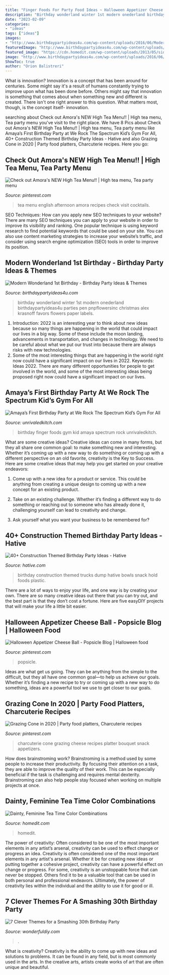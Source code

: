 ```yaml
---
title: "Finger Foods For Party Food Ideas ~ Halloween Appetizer Cheese Ball"
description: "Birthday wonderland winter 1st modern onederland birthdaypartyideas4u parties pen pnpflowersinc christmas alex krasnoff favors flowers paper labels"
date: "2023-02-09"
categories:
- "ideas"
tags: ["ideas"]
images:
- "http://www.birthdaypartyideas4u.com/wp-content/uploads/2016/06/Modern-Wonderland-1st-Birthday-Labels.jpg"
featuredImage: "http://www.birthdaypartyideas4u.com/wp-content/uploads/2016/06/Modern-Wonderland-1st-Birthday-Labels.jpg"
featured_image: "https://cdn.homedit.com/wp-content/uploads/2013/05/side-shot-tea-party-table.jpg"
image: "http://www.birthdaypartyideas4u.com/wp-content/uploads/2016/06/Modern-Wonderland-1st-Birthday-Labels.jpg"
ShowToc: true
author: "Orion Balistreri"
---
```



What is innovation?
Innovation is a concept that has been around for centuries. Some might say it's a result of humans constantly trying to improve upon what has been done before. Others might say that innovation is something that comes about when something new and different is created. There isn't one right answer to this question. What matters most, though, is the concept itself- innovation.

	

		
searching about Check out Amora&#039;s NEW High Tea Menu!! | High tea menu, Tea party menu you've visit to the right place. We have 8 Pics about Check out Amora&#039;s NEW High Tea Menu!! | High tea menu, Tea party menu like Amaya’s First Birthday Party at We Rock The Spectrum Kid’s Gym For All, 40+ Construction Themed Birthday Party Ideas - Hative and also Grazing Cone in 2020 | Party food platters, Charcuterie recipes. Here you go:
		
    
## Check Out Amora&#039;s NEW High Tea Menu!! | High Tea Menu, Tea Party Menu

<img loading=lazy src="https://i.pinimg.com/736x/72/ad/04/72ad044fac18e6f98e4576db84748608--amish-recipes-tea-recipes.jpg" onerror="this.onerror=null;this.src='https://tse2.mm.bing.net/th?id=OIP.lzl-H52FBfE-arqld3-f3AHaKd&amp;pid=15.1';" alt="Check out Amora&#039;s NEW High Tea Menu!! | High tea menu, Tea party menu">

_Source: pinterest.com_

>tea menu english afternoon amora recipes check visit cocktails. 

	

SEO Techniques: How can you apply new SEO techniques to your website?
There are many SEO techniques you can apply to your website in order to improve its visibility and ranking. One popular technique is using keyword research to find potential keywords that could be used on your site. You can also use content marketing strategies to increase your website’s traffic, and consider using search engine optimization (SEO) tools in order to improve its position.

    
## Modern Wonderland 1st Birthday - Birthday Party Ideas &amp; Themes

<img loading=lazy src="http://www.birthdaypartyideas4u.com/wp-content/uploads/2016/06/Modern-Wonderland-1st-Birthday-Labels.jpg" onerror="this.onerror=null;this.src='https://tse4.mm.bing.net/th?id=OIP.w83QATne0ExUALcuststAgHaLE&amp;pid=15.1';" alt="Modern Wonderland 1st Birthday - Birthday Party Ideas &amp; Themes">

_Source: birthdaypartyideas4u.com_

>birthday wonderland winter 1st modern onederland birthdaypartyideas4u parties pen pnpflowersinc christmas alex krasnoff favors flowers paper labels. 

	

1) Introduction: 2022 is an interesting year to think about new ideas because so many things are happening in the world that could impact our lives in a big way. Some of these include the moon landing, advancements in transportation, and changes in technology. We need to be careful about what we put our trust into because there are always risks with new technologies.
2) Some of the most interesting things that are happening in the world right now could have a significant impact on our lives in 2022. Keywords: Ideas 2022. There are many different opportunities for people to get involved in the world, and some of the most interesting ideas being proposed right now could have a significant impact on our lives.

    
## Amaya’s First Birthday Party At We Rock The Spectrum Kid’s Gym For All

<img loading=lazy src="https://www.unrivaledkitch.com/wp-content/uploads/2014/09/003-1024x768.jpg" onerror="this.onerror=null;this.src='https://tse2.mm.bing.net/th?id=OIP.uHn-KVmhaKcUO_lVsGE6hAHaFj&amp;pid=15.1';" alt="Amaya’s First Birthday Party at We Rock The Spectrum Kid’s Gym For All">

_Source: unrivaledkitch.com_

>birthday finger foods gym kid amaya spectrum rock unrivaledkitch. 

	

What are some creative ideas?
Creative ideas can come in many forms, but they all share one common goal: to make something new and interesting. Whether it’s coming up with a new way to do something or coming up with a different perspective on an old favorite, creativity is the Key to Success. Here are some creative ideas that may help you get started on your creative endeavors: 
1. Come up with a new idea for a product or service. This could be anything from creating a unique design to coming up with a new concept for an existing product.

2. Take on an existing challenge. Whether it’s finding a different way to do something or reaching out to someone who has already done it, challenging yourself can lead to creativity and change.

3. Ask yourself what you want your business to be remembered for?

    
## 40+ Construction Themed Birthday Party Ideas - Hative

<img loading=lazy src="https://hative.com/wp-content/uploads/2015/06/construction-birthday-party/27-construction-themed-birthday-party.jpg" onerror="this.onerror=null;this.src='https://tse4.mm.bing.net/th?id=OIP.nXnZyCZrIA2yJH7mFBKdhgHaLH&amp;pid=15.1';" alt="40+ Construction Themed Birthday Party Ideas - Hative">

_Source: hative.com_

>birthday construction themed trucks dump hative bowls snack hold foods plastic. 

	

There are a lot of ways to enjoy your life, and one way is by creating your own. There are so many creative ideas out there that you can try out, and the best part is that they don’t cost a fortune. Here are five easyDIY projects that will make your life a little bit easier.

    
## Halloween Appetizer Cheese Ball - Popsicle Blog | Halloween Food

<img loading=lazy src="https://i.pinimg.com/736x/e6/8b/fd/e68bfdf366ed9d68be05c4761d3fb4ae.jpg" onerror="this.onerror=null;this.src='https://tse2.mm.bing.net/th?id=OIP.kTSinMeu3k_hkiUqf-EpxQHaLG&amp;pid=15.1';" alt="Halloween Appetizer Cheese Ball - Popsicle Blog | Halloween food">

_Source: pinterest.com_

>popsicle. 

	

Ideas are what get us going. They can be anything from the simple to the difficult, but they all have one common goal—to help us achieve our goals. Whether it’s finding a new recipe to try or coming up with a new way to do something, ideas are a powerful tool we use to get closer to our goals.

    
## Grazing Cone In 2020 | Party Food Platters, Charcuterie Recipes

<img loading=lazy src="https://i.pinimg.com/736x/37/9e/b0/379eb074cf03a3cd43cdda0165056be6.jpg" onerror="this.onerror=null;this.src='https://tse1.mm.bing.net/th?id=OIP.SZWwgc57c-agLSJle_dovgHaGw&amp;pid=15.1';" alt="Grazing Cone in 2020 | Party food platters, Charcuterie recipes">

_Source: pinterest.com_

>charcuterie cone grazing cheese recipes platter bouquet snack appetizers. 

	

How does brainstroming work?
Brainstroming is a method used by some people to increase their productivity. By focusing their attention on a task, they are able to improve the quality of their work. This can be especially beneficial if the task is challenging and requires mental dexterity. Brainstroming can also help people stay focused when working on multiple projects at once.

    
## Dainty, Feminine Tea Time Color Combinations

<img loading=lazy src="https://cdn.homedit.com/wp-content/uploads/2013/05/side-shot-tea-party-table.jpg" onerror="this.onerror=null;this.src='https://tse4.mm.bing.net/th?id=OIP.v_7y2oq1d6a0GjRtYRhJqwHaLH&amp;pid=15.1';" alt="Dainty, Feminine Tea Time Color Combinations">

_Source: homedit.com_

>homedit. 

	

The power of creativity: Often considered to be one of the most important elements in any artist’s arsenal, creativity can be used to effect change or progress an idea.
Creativity is often considered one of the most important elements in any artist's arsenal. Whether it be for creating new ideas or putting together a cohesive project, creativity can have a powerful effect on change or progress. For some, creativity is an unstoppable force that can never be stopped. Others find it to be a valuable tool that can be used in both personal and professional endeavors. Ultimately, the power of creativity lies within the individual and the ability to use it for good or ill.

    
## 7 Clever Themes For A Smashing 30th Birthday Party

<img loading=lazy src="https://cdn.wonderfuldiy.com/wp-content/uploads/2015/12/Youre-Golden.jpg" onerror="this.onerror=null;this.src='https://tse2.mm.bing.net/th?id=OIP.dA-EKfvFo0TPf-oMPo2J9gHaJ4&amp;pid=15.1';" alt="7 Clever Themes for a Smashing 30th Birthday Party">

_Source: wonderfuldiy.com_

>. 

	

What is creativity?
Creativity is the ability to come up with new ideas and solutions to problems. It can be found in any field, but is most commonly used in the arts. In the creative arts, artists create works of art that are often unique and beautiful.

